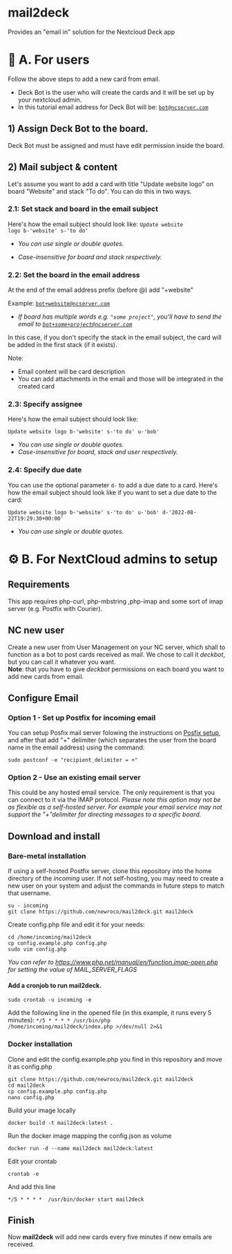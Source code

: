 # mail2deck
Provides an "email in" solution for the Nextcloud Deck app
# 🚀 A. For users
Follow the above steps to add a new card from email.

* Deck Bot is the user who will create the cards and it will be set up by your nextcloud admin.
* In this tutorial email address for Deck Bot will be: <code>bot@ncserver.com</code>

## 1) Assign Deck Bot to the board.
Deck Bot must be assigned and must have edit permission inside the board.

## 2) Mail subject & content
Let's assume you want to add a card with title "Update website logo" on board "Website" and stack "To do".
You can do this in two ways.

### 2.1: Set stack and board in the email subject
Here's how the email subject should look like:
<code>Update website logo b-'website' s-'to do'</code>

* *You can use single or double quotes.*

* *Case-insensitive for board and stack respectively.*

### 2.2: Set the board in the email address
At the end of the email address prefix (before @) add "+website"

Example: <code>bot+website@ncserver.com</code>

* *If board has multiple words e.g. <code>"some project"</code>, you'll have to send the email to <code>bot+some+project@ncserver.com</code>*

In this case, if you don't specify the stack in the email subject, the card will be added in the first stack (if it exists).

Note:
* Email content will be card description
* You can add attachments in the email and those will be integrated in the created card


### 2.3: Specify assignee

Here's how the email subject should look like:

`Update website logo b-'website' s-'to do' u-'bob'`

* *You can use single or double quotes.*
* *Case-insensitive for board, stack and user respectively.*

### 2.4: Specify due date
You can use the optional parameter `d-` to add a due date to a card.
Here's how the email subject should look like if you want to set a due date to the card:

`Update website logo b-'website' s-'to do' u-'bob' d-'2022-08-22T19:29:30+00:00'`

* *You can use single or double quotes.*

# ⚙️ B. For NextCloud admins to setup
## Requirements
This app requires php-curl, php-mbstring ,php-imap and some sort of imap server (e.g. Postfix with Courier).
## NC new user
Create a new user from User Management on your NC server, which shall to function as a bot to post cards received as mail. We chose to call it *deckbot*, but you can call it whatever you want.<br>
__Note__: that you have to give *deckbot* permissions on each board you want to add new cards from email.
## Configure Email
### Option 1 - Set up Postfix for incoming email
You can setup Posfix mail server folowing the instructions on [Posfix setup](https://docs.gitlab.com/ee/administration/reply_by_email_postfix_setup.html), and after that add "+" delimiter (which separates the user from the board name in the email address) using the command:<br>
```
sudo postconf -e "recipient_delimiter = +"
```
### Option 2 - Use an existing email server
This could be any hosted email service. The only requirement is that you can connect to it via the IMAP protocol.
*Please note this option may not be as flexible as a self-hosted server. For example your email service may not support the "+"delimiter for directing messages to a specific board.*
## Download and install
### Bare-metal installation
If using a self-hosted Postfix server, clone this repository into the home directory of the *incoming* user. If not self-hosting, you may need to create a new user on your system and adjust the commands in future steps to match that username.<br>
```
su - incoming
git clone https://github.com/newroco/mail2deck.git mail2deck
```
Create config.php file and edit it for your needs: 
```
cd /home/incoming/mail2deck
cp config.example.php config.php
sudo vim config.php
```
*You can refer to https://www.php.net/manual/en/function.imap-open.php for setting the value of MAIL_SERVER_FLAGS*
#### Add a cronjob to run mail2deck.
```
sudo crontab -u incoming -e
```
Add the following line in the opened file (in this example, it runs every 5 minutes):
<code>*/5 * * * * /usr/bin/php /home/incoming/mail2deck/index.php >/dev/null 2>&1</code>

### Docker installation
Clone and edit the config.example.php you find in this repository and move it as config.php
```
git clone https://github.com/newroco/mail2deck.git mail2deck
cd mail2deck
cp config.example.php config.php
nano config.php
```

Build your image locally
```
docker build -t mail2deck:latest .
```

Run the docker image mapping the config.json as volume
```
docker run -d --name mail2deck mail2deck:latest
```

Edit your crontab
```
crontab -e
```

And add this line
```
*/5 * * * *  /usr/bin/docker start mail2deck
```

## Finish
Now __mail2deck__ will add new cards every five minutes if new emails are received.
